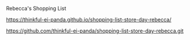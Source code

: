 Rebecca's Shopping List

https://thinkful-ei-panda.github.io/shopping-list-store-day-rebecca/

https://github.com/thinkful-ei-panda/shopping-list-store-day-rebecca.git